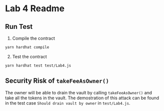 # Lab 4 Readme
## Run Test
1. Compile the contract
```bash
yarn hardhat compile
```
2. Test the contract
```bash
yarn hardhat test test/Lab4.js
```

## Security Risk of `takeFeeAsOwner()`
The owner will be able to drain the vault by calling `takeFeeAsOwner()` and take all the tokens in the vault. 
The demostration of this attack can be found in the test case `Should drain vault by owner` in `test/Lab4.js`.
